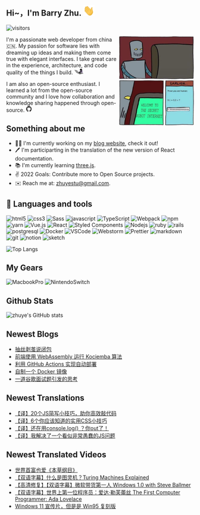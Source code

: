 ##  Hi~，I'm Barry Zhu. <img alt="hi" src="./images/Hi.gif" width="30px" />

![visitors](https://visitor-badge.glitch.me/badge?page_id=yliaz)

<img align="right" alt="Visual Studio Code" width="200px" src="./images/a-joke.png" />

I'm a passionate web developer from china 🇨🇳. My passion for software lies with dreaming up ideas and making them come true with elegant interfaces. I take great care in the experience, architecture, and code quality of the things I build. <img alt="hi" src="./images/coding.gif" width="24px" />

I am also an open-source enthusiast. I learned a lot from the open-source community and I love how collaboration and knowledge sharing happened through open-source. <img alt="hi" src="./images/github.gif" width="16px" />

## Something about me

- 👨‍💻 I'm currently working on my [blog website](https://zhuye.dev), check it out!
- 🖊 I'm participarting in the translation of the new version of React documentation.
- 📚 I'm currently learning [three.js](https://threejs.org/).
- ✌️  2022 Goals: Contribute more to Open Source projects.
- ✉️  Reach me at: zhuyestu@gmail.com.

## 🔧 Languages and tools

<!-- 标签版本 -->

<p>
<img alt="html5" src="https://img.shields.io/badge/HTML-E34F26?style=flat-square&logo=html5&logoColor=white" />
<img alt="css3" src="https://img.shields.io/badge/CSS-409AD6?style=flat-square&logo=CSS3&logoColor=white" />
<img alt="Sass" src="https://img.shields.io/badge/Sass-CC6699?style=flat-square&logo=sass&logoColor=white" />
<img alt="javascript" src="https://img.shields.io/badge/Javascript-F7DF1E?style=flat-square&logo=javascript&logoColor=white" />
<img alt="TypeScript" src="https://img.shields.io/badge/TypeScript-007ACC?style=flat-square&logo=typescript&logoColor=white" />
<img alt="Webpack" src="https://img.shields.io/badge/Webpack-8DD6F9?style=flat-square&logo=webpack&logoColor=white" />
<img alt="npm" src="https://img.shields.io/badge/NPM-CB3837?style=flat-square&logo=npm&logoColor=white" />
<img alt="yarn" src="https://img.shields.io/badge/Yarn-3998C2?style=flat-square&logo=yarn&logoColor=white" />
<img alt="Vue.js" src="https://img.shields.io/badge/Vue-43853d?style=flat-square&logo=vuedotjs&logoColor=white" />
<img alt="React" src="https://img.shields.io/badge/React-45b8d8?style=flat-square&logo=react&logoColor=white" />
<img alt="Styled Components" src="https://img.shields.io/badge/Styled_Components-db7092?style=flat-square&logo=styled-components&logoColor=white" />
<img alt="Nodejs" src="https://img.shields.io/badge/Nodejs-43853d?style=flat-square&logo=Node.js&logoColor=white" />
<img alt="ruby" src="https://img.shields.io/badge/Ruby-CC342D?style=flat-square&logo=ruby&logoColor=white" />
<img alt="rails" src="https://img.shields.io/badge/Rails-CC0000?style=flat-square&logo=ruby-on-rails&logoColor=white" />
<img alt="postgresql" src="https://img.shields.io/badge/Posgresql-316192?style=flat-square&logo=postgresql&logoColor=white" />
<img alt="Docker" src="https://img.shields.io/badge/Docker-46a2f1?style=flat-square&logo=docker&logoColor=white" />
<img alt="VSCode" src="https://img.shields.io/badge/VS_Code-0176C6?style=flat-square&logo=visual-studio-code&logoColor=white" />
<img alt="Webstorm" src="https://img.shields.io/badge/Webstorm-01C6D1?style=flat-square&logo=webstorm&logoColor=white" />
<img alt="Prettier" src="https://img.shields.io/badge/Prettier-F7B93E?style=flat-square&logo=prettier&logoColor=white" />
<img alt="markdown" src="https://img.shields.io/badge/Markdown-121011?style=flat-square&logo=markdown&logoColor=white" />
<img alt="git" src="https://img.shields.io/badge/Git-F05032?style=flat-square&logo=git&logoColor=white" />
<img alt="notion" src="https://img.shields.io/badge/Notion-000000?style=flat-square&logo=notion&logoColor=white" />
<img alt="sketch" src="https://img.shields.io/badge/Sketch-F7B500?style=flat-square&logo=sketch&logoColor=white" />

</p>

![Top Langs](https://github-readme-stats.vercel.app/api/top-langs/?username=yliaz&layout=compact&locale=cn)

<!-- 纯图标版本 -->

<!-- <img align="left" alt="HTML5" width="26px" src="https://raw.githubusercontent.com/github/explore/80688e429a7d4ef2fca1e82350fe8e3517d3494d/topics/html/html.png" />
<img align="left" alt="CSS3" width="26px" src="https://raw.githubusercontent.com/github/explore/80688e429a7d4ef2fca1e82350fe8e3517d3494d/topics/css/css.png" />
<img align="left" alt="Sass" width="26px" src="https://raw.githubusercontent.com/github/explore/80688e429a7d4ef2fca1e82350fe8e3517d3494d/topics/sass/sass.png" />
<img align="left" alt="JavaScript" width="26px" src="https://raw.githubusercontent.com/github/explore/80688e429a7d4ef2fca1e82350fe8e3517d3494d/topics/javascript/javascript.png" />
<img align="left" alt="typescript" width="26px" src="https://raw.githubusercontent.com/github/explore/80688e429a7d4ef2fca1e82350fe8e3517d3494d/topics/typescript/typescript.png" />
<img align="left" alt="Vue" width="26px" src="https://raw.githubusercontent.com/github/explore/80688e429a7d4ef2fca1e82350fe8e3517d3494d/topics/vue/vue.png" />
<img align="left" alt="React" width="26px" src="https://raw.githubusercontent.com/github/explore/80688e429a7d4ef2fca1e82350fe8e3517d3494d/topics/react/react.png" />
<img align="left" alt="Node.js" width="26px" src="https://raw.githubusercontent.com/github/explore/80688e429a7d4ef2fca1e82350fe8e3517d3494d/topics/nodejs/nodejs.png" />
<img align="left" alt="Postgresql" width="26px" src="https://raw.githubusercontent.com/github/explore/80688e429a7d4ef2fca1e82350fe8e3517d3494d/topics/postgresql/postgresql.png" />
<img align="left" alt="Ruby" width="26px" src="https://raw.githubusercontent.com/github/explore/80688e429a7d4ef2fca1e82350fe8e3517d3494d/topics/ruby/ruby.png" />
<img align="left" alt="Rails" width="26px" src="https://raw.githubusercontent.com/github/explore/80688e429a7d4ef2fca1e82350fe8e3517d3494d/topics/rails/rails.png" />
<img align="left" alt="Git" width="26px" src="https://raw.githubusercontent.com/github/explore/80688e429a7d4ef2fca1e82350fe8e3517d3494d/topics/git/git.png" />
<img align="left" alt="GitHub" width="26px" src="https://raw.githubusercontent.com/github/explore/78df643247d429f6cc873026c0622819ad797942/topics/github/github.png" />
<img align="left" alt="Visual Studio Code" width="26px" src="https://raw.githubusercontent.com/github/explore/80688e429a7d4ef2fca1e82350fe8e3517d3494d/topics/visual-studio-code/visual-studio-code.png" />
<img align="left" alt="Terminal" width="26px" src="https://raw.githubusercontent.com/github/explore/80688e429a7d4ef2fca1e82350fe8e3517d3494d/topics/terminal/terminal.png" /> -->

## My Gears

<p>
<img alt="MacbookPro" src="https://img.shields.io/badge/Macbook_Pro_M1-999999?style=flat-square&logo=apple&logoColor=white" />
<img alt="NintendoSwitch" src="https://img.shields.io/badge/Nintendo_Switch-E60012?style=flat-square&logo=nintendo-switch&logoColor=white" />
</p>


## Github Stats

![zhuye's GitHub stats](https://github-readme-stats.vercel.app/api?username=yliaz&count_private=true&show_icons=true)

## Newest Blogs
<!-- BLOG-POST-LIST:START -->
- [抽丝剥茧说闭包](https://zhuye.dev/blog/2022--3-29-see-beyond-closure)
- [前端使用 WebAssembly 运行 Kociemba 算法](https://zhuye.dev/blog/2021/12/12/emscripten-kociemba)
- [利用 GitHub Actions 实现自动部署](https://zhuye.dev/blog/2021/11/30/auto-deploy-using-github-actions)
- [自制一个 Docker 镜像](https://zhuye.dev/blog/2021/10/11/create-dockerfile)
- [一道谷歌面试题引发的思考](https://zhuye.dev/blog/2021/04/12/event-loop-example)
<!-- BLOG-POST-LIST:END -->

## Newest Translations
<!-- TRANSLATION:START -->
- [【译】20个JS简写小技巧，助你高效敲代码](https://zhuye.dev/translation/01-js-shorthand)
- [【译】6个你应该知道的实用CSS小技巧](https://zhuye.dev/translation/02-css-tricks)
- [【译】还在用console.log&lpar;&rpar; ？你out了！](https://zhuye.dev/translation/03-console-log)
- [【译】我解决了一个看似非常愚蠢的JS问题](https://zhuye.dev/translation/04-operator-precedence-problem)
<!-- TRANSLATION:END -->

## Newest Translated Videos
<!-- BILIBILI:START -->
- [世界首富也爱《本草纲目》](https://www.bilibili.com/video/BV1ni4y1m7A3)
- [【双语字幕】什么是图灵机？Turing Machines Explained](https://www.bilibili.com/video/BV1VS4y1a7JD)
- [【高清修复】【双语字幕】微软带货第一人 Windows 1.0 with Steve Ballmer](https://www.bilibili.com/video/BV1M3411M75Y)
- [【双语字幕】世界上第一位程序员：爱达·勒芙蕾丝 The First Computer Programmer: Ada Lovelace](https://www.bilibili.com/video/BV1kF411M7oq)
- [Windows 11 宣传片，但是是 Win95 复刻版](https://www.bilibili.com/video/BV1XS4y1A7QQ)
<!-- BILIBILI:END -->
